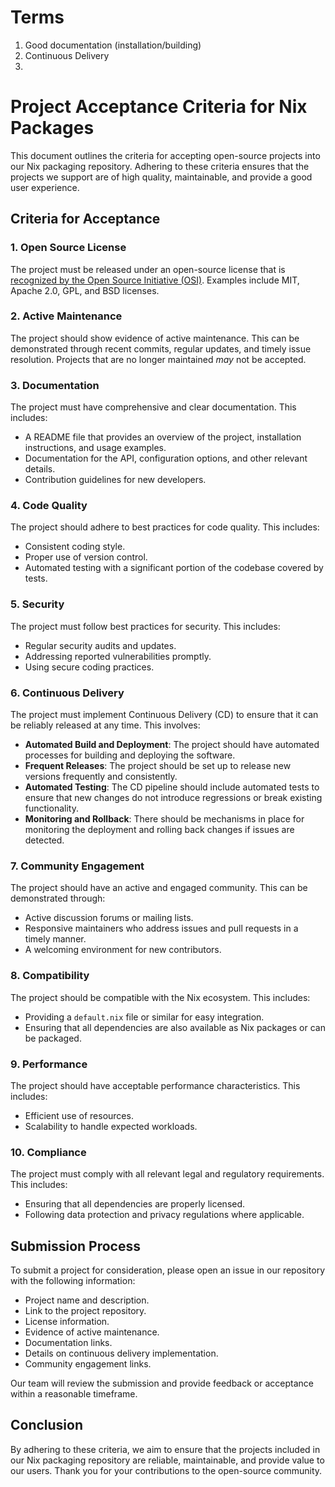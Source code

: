 # Terms

1. Good documentation (installation/building)
2. Continuous Delivery
3. 


# Project Acceptance Criteria for Nix Packages

This document outlines the criteria for accepting open-source projects into our Nix packaging repository. Adhering to these criteria ensures that the projects we support are of high quality, maintainable, and provide a good user experience.

## Criteria for Acceptance

### 1. Open Source License
The project must be released under an open-source license that is [recognized by the Open Source Initiative (OSI)](https://opensource.org/licenses). Examples include MIT, Apache 2.0, GPL, and BSD licenses.

### 2. Active Maintenance
The project should show evidence of active maintenance. This can be demonstrated through recent commits, regular updates, and timely issue resolution. Projects that are no longer maintained *may* not be accepted.

### 3. Documentation
The project must have comprehensive and clear documentation. This includes:
- A README file that provides an overview of the project, installation instructions, and usage examples.
- Documentation for the API, configuration options, and other relevant details.
- Contribution guidelines for new developers.

### 4. Code Quality
The project should adhere to best practices for code quality. This includes:
- Consistent coding style.
- Proper use of version control.
- Automated testing with a significant portion of the codebase covered by tests.

### 5. Security
The project must follow best practices for security. This includes:
- Regular security audits and updates.
- Addressing reported vulnerabilities promptly.
- Using secure coding practices.

### 6. Continuous Delivery
The project must implement Continuous Delivery (CD) to ensure that it can be reliably released at any time. This involves:
- **Automated Build and Deployment**: The project should have automated processes for building and deploying the software.
- **Frequent Releases**: The project should be set up to release new versions frequently and consistently.
- **Automated Testing**: The CD pipeline should include automated tests to ensure that new changes do not introduce regressions or break existing functionality.
- **Monitoring and Rollback**: There should be mechanisms in place for monitoring the deployment and rolling back changes if issues are detected.

### 7. Community Engagement
The project should have an active and engaged community. This can be demonstrated through:
- Active discussion forums or mailing lists.
- Responsive maintainers who address issues and pull requests in a timely manner.
- A welcoming environment for new contributors.

### 8. Compatibility
The project should be compatible with the Nix ecosystem. This includes:
- Providing a `default.nix` file or similar for easy integration.
- Ensuring that all dependencies are also available as Nix packages or can be packaged.

### 9. Performance
The project should have acceptable performance characteristics. This includes:
- Efficient use of resources.
- Scalability to handle expected workloads.

### 10. Compliance
The project must comply with all relevant legal and regulatory requirements. This includes:
- Ensuring that all dependencies are properly licensed.
- Following data protection and privacy regulations where applicable.

## Submission Process

To submit a project for consideration, please open an issue in our repository with the following information:
- Project name and description.
- Link to the project repository.
- License information.
- Evidence of active maintenance.
- Documentation links.
- Details on continuous delivery implementation.
- Community engagement links.

Our team will review the submission and provide feedback or acceptance within a reasonable timeframe.

## Conclusion

By adhering to these criteria, we aim to ensure that the projects included in our Nix packaging repository are reliable, maintainable, and provide value to our users. Thank you for your contributions to the open-source community.

